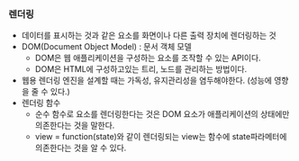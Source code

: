 ### 렌더링
- 데이터를 표시하는 것과 같은 요소를 화면이나 다른 출력 장치에 렌더링하는 것
- DOM(Document Object Model) : 문서 객체 모델
  - DOM은 웹 애플리케이션을 구성하는 요소를 조작할 수 있는 API이다.
  - DOM은 HTML에 구성하고있는 트리, 노드를 관리하는 방법이다.
- 웹용 렌더링 엔진을 설계할 때는 가독성, 유지관리성을 염두해야한다. (성능에 영향을 줄 수 있다.)
- 렌더링 함수
  - 순수 함수로 요소를 렌더링한다는 것은 DOM 요소가 애플리케이션의 상태에만 의존한다는 것을 말한다.
  - view = function(state)와 같이 렌더링되는 view는 함수에 state파라메터에 의존한다는 것을 알 수 있다.
